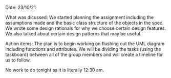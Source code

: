 Date: 23/10/21

What was dicussed:
We started planning the assignment including the assumptions made and the basic class structure 
of the objects in the spec. We wrote some design rationals for why we choose certain design features.
We also talked about certain design patterns that may be useful. 

Action items:
The plan is to begin working on flushing out the UML diagram including functions and attributes. We will be
dividing the tasks (using the taskboard) between all of the group members and will create a timeline for us to follow.

No work to do tonight as it is literally 12:30 am.